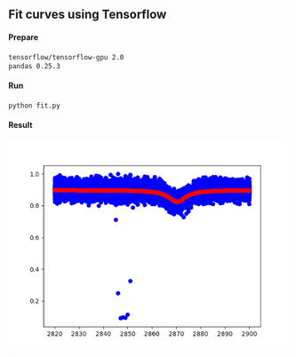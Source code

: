 ## Fit curves using Tensorflow

#### Prepare

```
tensorflow/tensorflow-gpu 2.0
pandas 0.25.3
```

#### Run

```
python fit.py
```

#### Result

![](./Figure_1.png)
